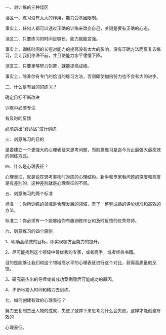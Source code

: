 一、对训练的三种误区

  误区一、练习没有太大的作用，能力受基因限制。

  事实上，任何人都可以通过正确的训练来改变自己，关键是要有正确的心态。

  误区二、只要练习的时间足够长，能力就能变强。

  事实上，训练时间的长短对能力的提高没有太大的影响，没有正确方法而反复去练习，会让我们停滞不前，并且使能力水平缓慢下降。

  误区三、只要足够努力刻苦，就能提高成绩。

  事实上，除非你有专门的恰当的练习方法，否则即使加倍努力也不会有大的进步。

二、什么是有目的的练习？

  确定目标不断改进

  训练中必须专注

  有及时的反馈

  必须跳出“舒适区”进行训练

三、刻意练习的目的

  是要建立一个更强大的心理表征来思考问题，而刻意练习是迄今为止最强大最高效的训练方式。

四、什么是心理表征？

  心理表征，就是说在思考事物时对应的心理结构。新手和专家看问题的深度和高度是有差别的，这种差别就是心理表征的不同。

五、刻意练习的两个标准

  标准一：你所训练的领域是合理发展的领域，有了一整套成熟的评价标准和高效的方法。

  标准二：你必须有一个能够给你布置训练作业和及时反馈的优秀导师。

六、刻意练习的四个原则

  1、明确高绩效的目标，即实现哪方面能力的提升。

  2、尽可能找到这个领域中最优秀的专家，或者高手，或者经典书籍。

  目的是能够让我们和这个领域高水平的心理表征进行这个对比，获得高质量的反馈。

  3、研究最杰出的导师或者成功案例背后可能成功的原因。

  4、不断地投入时间和精力去训练。

七、如何创建有效的心理表征？

  努力去复制杰出人物的成就，失败了就停下来思考为什么会失败，这样才能创建有效的

心理表征。